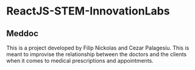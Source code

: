 # ReactJS-STEM-InnovationLabs
## Meddoc
This is a project developed by Filip Nickolas and Cezar Palagesiu. This is meant to improvise the relationship between the doctors and the clients when it comes to medical prescriptions and appointments.
